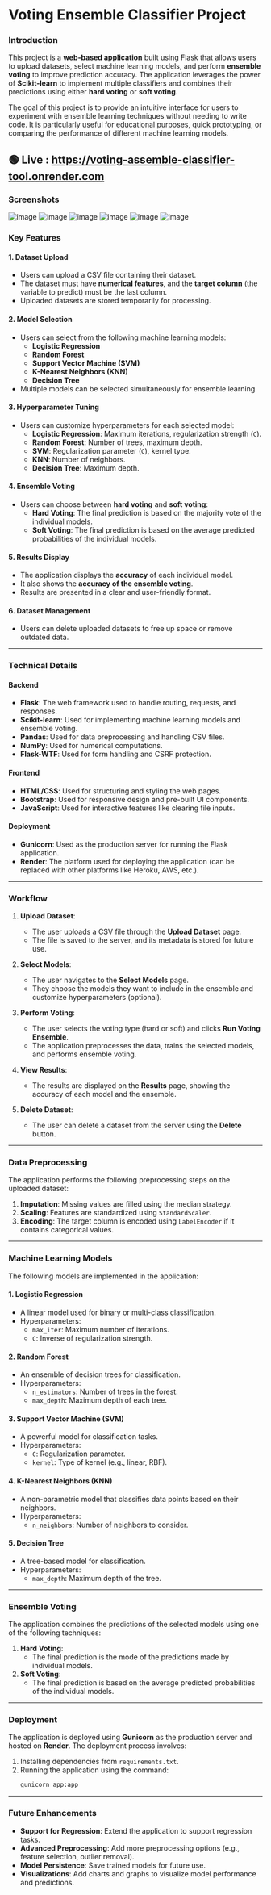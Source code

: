 # Voting Ensemble Classifier Project

### Introduction
This project is a **web-based application** built using Flask that allows users to upload datasets, select machine learning models, and perform **ensemble voting** to improve prediction accuracy. The application leverages the power of **Scikit-learn** to implement multiple classifiers and combines their predictions using either **hard voting** or **soft voting**.

The goal of this project is to provide an intuitive interface for users to experiment with ensemble learning techniques without needing to write code. It is particularly useful for educational purposes, quick prototyping, or comparing the performance of different machine learning models.

## 🟢 Live : https://voting-assemble-classifier-tool.onrender.com
### Screenshots
![image](https://github.com/user-attachments/assets/68961251-7491-43f5-a5cc-ad7104d0c6e3)
![image](https://github.com/user-attachments/assets/3bc41e7a-4ff4-4724-8640-4b209c0eea69)
![image](https://github.com/user-attachments/assets/df909412-6045-4d4c-a378-57bc65cb2b23)
![image](https://github.com/user-attachments/assets/b81ad9d0-9d4e-4659-bed3-cea3c0105587)
![image](https://github.com/user-attachments/assets/07f8ac24-7323-40c4-95fc-22484d2435b7)
![image](https://github.com/user-attachments/assets/ecf2ad80-393f-4e6d-8974-013e477c8f1e)

### Key Features

#### 1. **Dataset Upload**
   - Users can upload a CSV file containing their dataset.
   - The dataset must have **numerical features**, and the **target column** (the variable to predict) must be the last column.
   - Uploaded datasets are stored temporarily for processing.

#### 2. **Model Selection**
   - Users can select from the following machine learning models:
     - **Logistic Regression**
     - **Random Forest**
     - **Support Vector Machine (SVM)**
     - **K-Nearest Neighbors (KNN)**
     - **Decision Tree**
   - Multiple models can be selected simultaneously for ensemble learning.

#### 3. **Hyperparameter Tuning**
   - Users can customize hyperparameters for each selected model:
     - **Logistic Regression**: Maximum iterations, regularization strength (`C`).
     - **Random Forest**: Number of trees, maximum depth.
     - **SVM**: Regularization parameter (`C`), kernel type.
     - **KNN**: Number of neighbors.
     - **Decision Tree**: Maximum depth.

#### 4. **Ensemble Voting**
   - Users can choose between **hard voting** and **soft voting**:
     - **Hard Voting**: The final prediction is based on the majority vote of the individual models.
     - **Soft Voting**: The final prediction is based on the average predicted probabilities of the individual models.

#### 5. **Results Display**
   - The application displays the **accuracy** of each individual model.
   - It also shows the **accuracy of the ensemble voting**.
   - Results are presented in a clear and user-friendly format.

#### 6. **Dataset Management**
   - Users can delete uploaded datasets to free up space or remove outdated data.

---

### Technical Details

#### Backend
- **Flask**: The web framework used to handle routing, requests, and responses.
- **Scikit-learn**: Used for implementing machine learning models and ensemble voting.
- **Pandas**: Used for data preprocessing and handling CSV files.
- **NumPy**: Used for numerical computations.
- **Flask-WTF**: Used for form handling and CSRF protection.

#### Frontend
- **HTML/CSS**: Used for structuring and styling the web pages.
- **Bootstrap**: Used for responsive design and pre-built UI components.
- **JavaScript**: Used for interactive features like clearing file inputs.

#### Deployment
- **Gunicorn**: Used as the production server for running the Flask application.
- **Render**: The platform used for deploying the application (can be replaced with other platforms like Heroku, AWS, etc.).

---

### Workflow

1. **Upload Dataset**:
   - The user uploads a CSV file through the **Upload Dataset** page.
   - The file is saved to the server, and its metadata is stored for future use.

2. **Select Models**:
   - The user navigates to the **Select Models** page.
   - They choose the models they want to include in the ensemble and customize hyperparameters (optional).

3. **Perform Voting**:
   - The user selects the voting type (hard or soft) and clicks **Run Voting Ensemble**.
   - The application preprocesses the data, trains the selected models, and performs ensemble voting.

4. **View Results**:
   - The results are displayed on the **Results** page, showing the accuracy of each model and the ensemble.

5. **Delete Dataset**:
   - The user can delete a dataset from the server using the **Delete** button.

---

### Data Preprocessing
The application performs the following preprocessing steps on the uploaded dataset:
1. **Imputation**: Missing values are filled using the median strategy.
2. **Scaling**: Features are standardized using `StandardScaler`.
3. **Encoding**: The target column is encoded using `LabelEncoder` if it contains categorical values.

---

### Machine Learning Models
The following models are implemented in the application:

#### 1. **Logistic Regression**
   - A linear model used for binary or multi-class classification.
   - Hyperparameters:
     - `max_iter`: Maximum number of iterations.
     - `C`: Inverse of regularization strength.

#### 2. **Random Forest**
   - An ensemble of decision trees for classification.
   - Hyperparameters:
     - `n_estimators`: Number of trees in the forest.
     - `max_depth`: Maximum depth of each tree.

#### 3. **Support Vector Machine (SVM)**
   - A powerful model for classification tasks.
   - Hyperparameters:
     - `C`: Regularization parameter.
     - `kernel`: Type of kernel (e.g., linear, RBF).

#### 4. **K-Nearest Neighbors (KNN)**
   - A non-parametric model that classifies data points based on their neighbors.
   - Hyperparameters:
     - `n_neighbors`: Number of neighbors to consider.

#### 5. **Decision Tree**
   - A tree-based model for classification.
   - Hyperparameters:
     - `max_depth`: Maximum depth of the tree.

---

### Ensemble Voting
The application combines the predictions of the selected models using one of the following techniques:
1. **Hard Voting**:
   - The final prediction is the mode of the predictions made by individual models.
2. **Soft Voting**:
   - The final prediction is based on the average predicted probabilities of the individual models.

---

### Deployment
The application is deployed using **Gunicorn** as the production server and hosted on **Render**. The deployment process involves:
1. Installing dependencies from `requirements.txt`.
2. Running the application using the command:
   ```bash
   gunicorn app:app
   ```

---

### Future Enhancements
- **Support for Regression**: Extend the application to support regression tasks.
- **Advanced Preprocessing**: Add more preprocessing options (e.g., feature selection, outlier removal).
- **Model Persistence**: Save trained models for future use.
- **Visualizations**: Add charts and graphs to visualize model performance and predictions.
